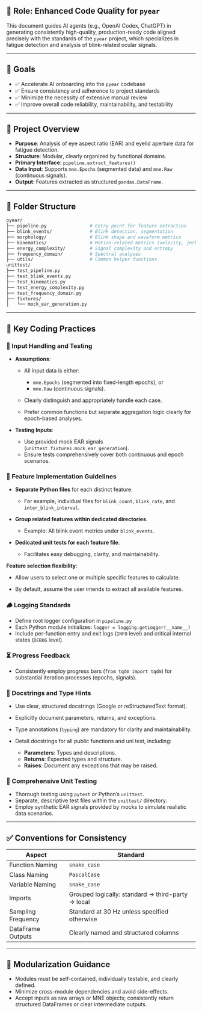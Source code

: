 ## 📌 Role: Enhanced Code Quality for `pyear`

This document guides AI agents (e.g., OpenAI Codex, ChatGPT) in generating consistently high-quality, production-ready code aligned precisely with the standards of the `pyear` project, which specializes in fatigue detection and analysis of blink-related ocular signals.

---

## 🎯 Goals

* ✅ Accelerate AI onboarding into the `pyear` codebase
* ✅ Ensure consistency and adherence to project standards
* ✅ Minimize the necessity of extensive manual review
* ✅ Improve overall code reliability, maintainability, and testability

---

## 🧠 Project Overview

* **Purpose**: Analysis of eye aspect ratio (EAR) and eyelid aperture data for fatigue detection.
* **Structure**: Modular, clearly organized by functional domains.
* **Primary Interface**: `pipeline.extract_features()`
* **Data Input**: Supports `mne.Epochs` (segmented data) and `mne.Raw` (continuous signals).
* **Output**: Features extracted as structured `pandas.DataFrame`.

---

## 📁 Folder Structure

```bash
pyear/
├── pipeline.py                # Entry point for feature extraction
├── blink_events/              # Blink detection, segmentation
├── morphology/                # Blink shape and waveform metrics
├── kinematics/                # Motion-related metrics (velocity, jerk)
├── energy_complexity/         # Signal complexity and entropy
├── frequency_domain/          # Spectral analyses
├── utils/                     # Common helper functions
unittest/
├── test_pipeline.py
├── test_blink_events.py
├── test_kinematics.py
├── test_energy_complexity.py
├── test_frequency_domain.py
├── fixtures/
│   └── mock_ear_generation.py
```

---

## 📌 Key Coding Practices

### 📄 Input Handling and Testing

* **Assumptions**:

  * All input data is either:

    * `mne.Epochs` (segmented into fixed-length epochs), or
    * `mne.Raw` (continuous signals).
  * Clearly distinguish and appropriately handle each case.
  * Prefer common functions but separate aggregation logic clearly for epoch-based analyses.

* **Testing Inputs**:

  * Use provided mock EAR signals (`unittest.fixtures.mock_ear_generation`).
  * Ensure tests comprehensively cover both continuous and epoch scenarios.

### 📂 Feature Implementation Guidelines

* **Separate Python files** for each distinct feature.

  * For example, individual files for `blink_count`, `blink_rate`, and `inter_blink_interval`.
* **Group related features within dedicated directories**.

  * Example: All blink event metrics under `blink_events`.
* **Dedicated unit tests for each feature file**.

  * Facilitates easy debugging, clarity, and maintainability.

**Feature selection flexibility**:

  -   Allow users to select one or multiple specific features to calculate.

  -   By default, assume the user intends to extract all available features.
### 🪵 Logging Standards

* Define root logger configuration in `pipeline.py`
* Each Python module initializes: `logger = logging.getLogger(__name__)`
* Include per-function entry and exit logs (`INFO` level) and critical internal states (`DEBUG` level).

### ⏳ Progress Feedback

* Consistently employ progress bars (`from tqdm import tqdm`) for substantial iteration processes (epochs, signals).

### 📄 Docstrings and Type Hints

* Use clear, structured docstrings (Google or reStructuredText format).
* Explicitly document parameters, returns, and exceptions.
* Type annotations (`typing`) are mandatory for clarity and maintainability.
* Detail docstrings for all public functions and uni test, including:

  * **Parameters**: Types and descriptions.
  * **Returns**: Expected types and structure.
  * **Raises**: Document any exceptions that may be raised.
### 🧪 Comprehensive Unit Testing

* Thorough testing using `pytest` or Python’s `unittest`.
* Separate, descriptive test files within the `unittest/` directory.
* Employ synthetic EAR signals provided by mocks to simulate realistic data scenarios.

---

## ✅ Conventions for Consistency

| Aspect             | Standard                                          |
| ------------------ | ------------------------------------------------- |
| Function Naming    | `snake_case`                                      |
| Class Naming       | `PascalCase`                                      |
| Variable Naming    | `snake_case`                                      |
| Imports            | Grouped logically: standard → third-party → local |
| Sampling Frequency | Standard at 30 Hz unless specified otherwise      |
| DataFrame Outputs  | Clearly named and structured columns              |

---

## 🧩 Modularization Guidance

* Modules must be self-contained, individually testable, and clearly defined.
* Minimize cross-module dependencies and avoid side-effects.
* Accept inputs as raw arrays or MNE objects; consistently return structured DataFrames or clear intermediate outputs.

